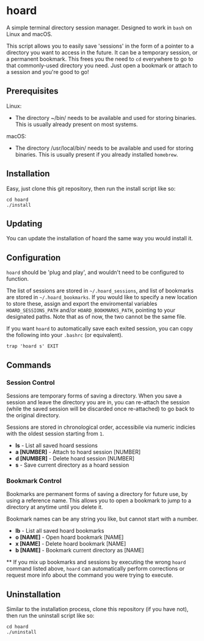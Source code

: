 # hoard

A simple terminal directory session manager. Designed to work in `bash` on Linux and macOS.

This script allows you to easily save 'sessions' in the form of a pointer to a directory you want to access in the future. It can be a temporary session, or a permanent bookmark. This frees you the need to `cd` everywhere to go to that commonly-used directory you need. Just open a bookmark or attach to a session and you're good to go!


## Prerequisites

Linux:
- The directory ~/bin/ needs to be available and used for storing binaries. This is usually already present on most systems.

macOS:
- The directory /usr/local/bin/ needs to be available and used for storing binaries. This is usually present if you already installed `homebrew`.


## Installation
Easy, just clone this git repository, then run the install script like so:
```
cd hoard
./install
```

## Updating
You can update the installation of hoard the same way you would install it.

## Configuration
`hoard` should be 'plug and play', and wouldn't need to be configured to function.

The list of sessions are stored in `~/.hoard_sessions`, and list of bookmarks are stored in `~/.hoard_bookmarks`. If you would like to specify a new location to store these, assign and export the enviromental variables `HOARD_SESSIONS_PATH` and/or `HOARD_BOOKMARKS_PATH`, pointing to your designated paths. Note that as of now, the two cannot be the same file.

If you want `hoard` to automatically save each exited session, you can copy the following into your `.bashrc` (or equivalent).

```
trap 'hoard s' EXIT
```

## Commands
### Session Control
Sessions are temporary forms of saving a directory. When you save a session and leave the directory you are in, you can re-attach the session (while the saved session will be discarded once re-attached) to go back to the original directory.

Sessions are stored in chronological order, accessibile via numeric indicies with the oldest session starting from `1`.

- **ls** - List all saved hoard sessions
- **a [NUMBER]** - Attach to hoard session [NUMBER]
- **d [NUMBER]** - Delete hoard session [NUMBER]
- **s** - Save current directory as a hoard session

### Bookmark Control
Bookmarks are permanent forms of saving a directory for future use, by using a reference name. This allows you to open a bookmark to jump to a directory at anytime until you delete it.

Bookmark names can be any string you like, but cannot start with a number.

- **lb** - List all saved hoard bookmarks
- **o [NAME]** - Open hoard bookmark [NAME]
- **x [NAME]** - Delete hoard bookmark [NAME]
- **b [NAME]** - Bookmark current directory as [NAME]

\*\* If you mix up bookmarks and sessions by executing the wrong `hoard` command listed above, `hoard` can automatically perform corrections or request more info about the command you were trying to execute.

## Uninstallation
Similar to the installation process, clone this repository (if you have not), then run the uninstall script like so:
```
cd hoard
./uninstall
```
